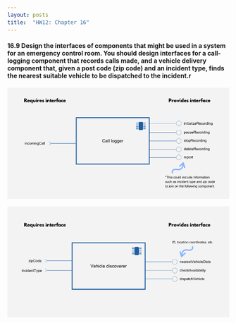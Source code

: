 ```yaml
---
layout: posts
title:  "HW12: Chapter 16"
---
```

#### 16.9 Design the interfaces of components that might be used in a system for an emergency control room. You should design interfaces for a call-logging component that records calls made, and a vehicle delivery component that, given a post code (zip code) and an incident type, finds the nearest suitable vehicle to be dispatched to the incident.r

![](https://github.com/jannekemorin/jannekemorin.github.io/blob/master/assets/images/16.9.1.png?raw=true)

![](https://github.com/jannekemorin/jannekemorin.github.io/blob/master/assets/images/16.9.2.png?raw=true)
